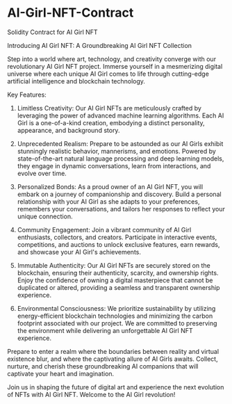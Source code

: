 # AI-Girl-NFT-Contract
Solidity Contract for AI Girl NFT

Introducing AI Girl NFT: A Groundbreaking AI Girl NFT Collection

Step into a world where art, technology, and creativity converge with our revolutionary AI Girl NFT project. Immerse yourself in a mesmerizing digital universe where each unique AI Girl comes to life through cutting-edge artificial intelligence and blockchain technology.

Key Features:

1. Limitless Creativity: Our AI Girl NFTs are meticulously crafted by leveraging the power of advanced machine learning algorithms. Each AI Girl is a one-of-a-kind creation, embodying a distinct personality, appearance, and background story.

2. Unprecedented Realism: Prepare to be astounded as our AI Girls exhibit stunningly realistic behavior, mannerisms, and emotions. Powered by state-of-the-art natural language processing and deep learning models, they engage in dynamic conversations, learn from interactions, and evolve over time.

3. Personalized Bonds: As a proud owner of an AI Girl NFT, you will embark on a journey of companionship and discovery. Build a personal relationship with your AI Girl as she adapts to your preferences, remembers your conversations, and tailors her responses to reflect your unique connection.

4. Community Engagement: Join a vibrant community of AI Girl enthusiasts, collectors, and creators. Participate in interactive events, competitions, and auctions to unlock exclusive features, earn rewards, and showcase your AI Girl's achievements.

5. Immutable Authenticity: Our AI Girl NFTs are securely stored on the blockchain, ensuring their authenticity, scarcity, and ownership rights. Enjoy the confidence of owning a digital masterpiece that cannot be duplicated or altered, providing a seamless and transparent ownership experience.

6. Environmental Consciousness: We prioritize sustainability by utilizing energy-efficient blockchain technologies and minimizing the carbon footprint associated with our project. We are committed to preserving the environment while delivering an unforgettable AI Girl NFT experience.

Prepare to enter a realm where the boundaries between reality and virtual existence blur, and where the captivating allure of AI Girls awaits. Collect, nurture, and cherish these groundbreaking AI companions that will captivate your heart and imagination.

Join us in shaping the future of digital art and experience the next evolution of NFTs with AI Girl NFT. Welcome to the AI Girl revolution!
